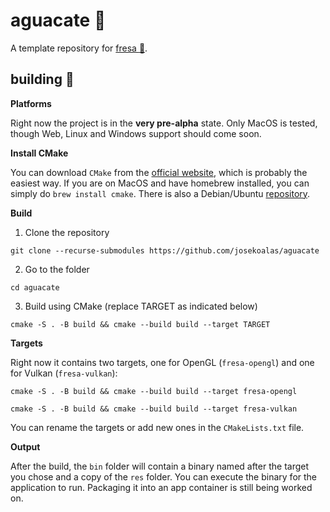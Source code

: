 # aguacate :avocado:

A template repository for [fresa :strawberry:](https://github.com/josekoalas/fresa).

## building :hammer:

**Platforms**

Right now the project is in the **very pre-alpha** state. Only MacOS is tested, though Web, Linux and Windows support should come soon.

**Install CMake**

You can download `CMake` from the [official website](https://cmake.org/download/), which is probably the easiest way. If you are on MacOS and have homebrew installed, you can simply do `brew install cmake`. There is also a Debian/Ubuntu [repository](https://apt.kitware.com).

**Build**

1. Clone the repository

```
git clone --recurse-submodules https://github.com/josekoalas/aguacate
```

2. Go to the folder

```
cd aguacate
```

3. Build using CMake (replace TARGET as indicated below)

```
cmake -S . -B build && cmake --build build --target TARGET
```

**Targets**

Right now it contains two targets, one for OpenGL (`fresa-opengl`) and one for Vulkan (`fresa-vulkan`):
```
cmake -S . -B build && cmake --build build --target fresa-opengl
```
```
cmake -S . -B build && cmake --build build --target fresa-vulkan
```
You can rename the targets or add new ones in the `CMakeLists.txt` file.

**Output**

After the build, the `bin` folder will contain a binary named after the target you chose and a copy of the `res` folder. You can execute the binary for the application to run. Packaging it into an app container is still being worked on.